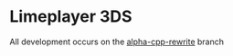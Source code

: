 # Limeplayer 3DS
All development occurs on the [alpha-cpp-rewrite](https://github.com/Oreo639/LimePlayer3DS/tree/alpha-cpp-rewrite) branch
